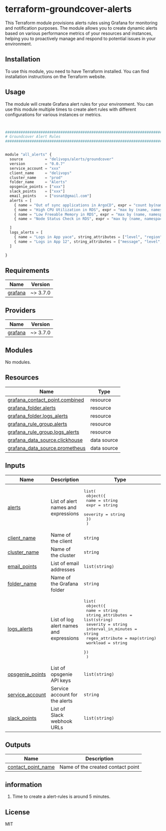 # terraform-groundcover-alerts
This Terraform module provisions alerts rules using Grafana for monitoring and notification purposes. The module allows you to create dynamic alerts based on various performance metrics of your resources and instances, helping you to proactively manage and respond to potential issues in your environment.

## Installation
To use this module, you need to have Terraform installed. You can find installation instructions on the Terraform website.

## Usage
The module will create Grafana alert rules for your environment. You can use this module multiple times to create alert rules with different configurations for various instances or metrics.

```python


################################################################################
# Groundcover Alert Rules
################################################################################


module "all_alerts" {
  source          = "delivops/alerts/groundcover"
  version         = "0.0.7"
  service_account = "xxx"
  client_name     = "delivops"
  cluster_name    = "prod"
  folder_name     = "Alerts"
  opsgenie_points = ["xxx"]
  slack_points    = ["xxx"]
  email_points    = ["osnat@gmail.com"]
  alerts = [
    { name = "Out of sync applications in ArgoCD", expr = "count by(name, node, namespace) (rate(argocd_app_info{sync_status=\"OutOfSync\"}[1m])) > 0", severity = "warning" },
    { name = "High CPU Utilization in RDS", expr = "max by (name, namespace, node) (aws_rds_cpuutilization_maximum[5m]) > 7", severity = "warning" },
    { name = "Low Freeable Memory in RDS", expr = "max by (name, namespace, node) (aws_rds_freeable_memory[5m]) < 20", severity = "warning" },
    { name = "Node Status Check in RDS", expr = "max by (name, namespace, node) (aws_rds_node_status[5m]) != 1", severity = "warning" }

  ]
  logs_alerts = [
    { name = "Logs in App yace", string_attributes = ["level", "region"], severity = "warning", interval_in_minutes = "500", attributes_filters = { region : "%eu%", level : "info" }, workloads_filter = "yace-yet-another-cloudwatch-exporter%" },
    { name = "Logs in App 12", string_attributes = ["message", "level", "name"], severity = "warning", interval_in_minutes = "5", attributes_filters = { message : "error*", level : "high" }, workloads_filter = "workload1" }
  ]

}


```

<!-- BEGIN_TF_DOCS -->
## Requirements

| Name | Version |
|------|---------|
| <a name="requirement_grafana"></a> [grafana](#requirement\_grafana) | ~> 3.7.0 |

## Providers

| Name | Version |
|------|---------|
| <a name="provider_grafana"></a> [grafana](#provider\_grafana) | ~> 3.7.0 |

## Modules

No modules.

## Resources

| Name | Type |
|------|------|
| [grafana_contact_point.combined](https://registry.terraform.io/providers/grafana/grafana/latest/docs/resources/contact_point) | resource |
| [grafana_folder.alerts](https://registry.terraform.io/providers/grafana/grafana/latest/docs/resources/folder) | resource |
| [grafana_folder.logs_alerts](https://registry.terraform.io/providers/grafana/grafana/latest/docs/resources/folder) | resource |
| [grafana_rule_group.alerts](https://registry.terraform.io/providers/grafana/grafana/latest/docs/resources/rule_group) | resource |
| [grafana_rule_group.logs_alerts](https://registry.terraform.io/providers/grafana/grafana/latest/docs/resources/rule_group) | resource |
| [grafana_data_source.clickhouse](https://registry.terraform.io/providers/grafana/grafana/latest/docs/data-sources/data_source) | data source |
| [grafana_data_source.prometheus](https://registry.terraform.io/providers/grafana/grafana/latest/docs/data-sources/data_source) | data source |

## Inputs

| Name | Description | Type | Default | Required |
|------|-------------|------|---------|:--------:|
| <a name="input_alerts"></a> [alerts](#input\_alerts) | List of alert names and expressions | <pre>list(<br/>    object({<br/>      name     = string<br/>      expr     = string<br/>      severity = string<br/>    })<br/>  )</pre> | n/a | yes |
| <a name="input_client_name"></a> [client\_name](#input\_client\_name) | Name of the client | `string` | n/a | yes |
| <a name="input_cluster_name"></a> [cluster\_name](#input\_cluster\_name) | Name of the cluster | `string` | n/a | yes |
| <a name="input_email_points"></a> [email\_points](#input\_email\_points) | List of email addresses | `list(string)` | `[]` | no |
| <a name="input_folder_name"></a> [folder\_name](#input\_folder\_name) | Name of the Grafana folder | `string` | n/a | yes |
| <a name="input_logs_alerts"></a> [logs\_alerts](#input\_logs\_alerts) | List of log alert names and expressions | <pre>list(<br/>    object({<br/>      name                = string<br/>      string_attributes   = list(string)<br/>      severity            = string<br/>      interval_in_minutes = string<br/>      regex_attribute     = map(string)<br/>      workload            = string<br/>    })<br/>  )</pre> | n/a | yes |
| <a name="input_opsgenie_points"></a> [opsgenie\_points](#input\_opsgenie\_points) | List of opsgenie API keys | `list(string)` | `[]` | no |
| <a name="input_service_account"></a> [service\_account](#input\_service\_account) | Service account for the alerts | `string` | n/a | yes |
| <a name="input_slack_points"></a> [slack\_points](#input\_slack\_points) | List of Slack webhook URLs | `list(string)` | `[]` | no |

## Outputs

| Name | Description |
|------|-------------|
| <a name="output_contact_point_name"></a> [contact\_point\_name](#output\_contact\_point\_name) | Name of the created contact point |
<!-- END_TF_DOCS -->

## information

1. Time to create a alert-rules is around 5 minutes.

## License

MIT

